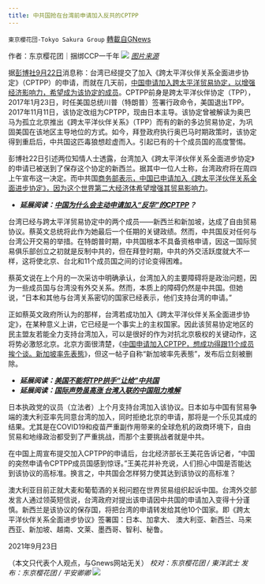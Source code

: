 ```yaml
---
title: 中共国抢在台湾前申请加入反共的CPTPP
---
```

`東京櫻花団-Tokyo Sakura Group` [轉載自GNews](https://gnews.org/zh-hans/1549793/)

作者：东京樱花团｜捆绑CCP一千年
![](https://lh6.googleusercontent.com/fgsD_8VVYkA3NzY8k8GVvx8Jr0y5ycX7wBbqnPq3SNyujbdLoOibCo8LHUCKys5Ik5mPA3Ksd2PhUxSOlPPvYo-5DVpBjNUlRJ4XdDD4n5gJT4hDWfSj771whHZoZ3KhyJ1-eDWQ=s0)
[*图片来源*](https://s.rfi.fr/media/display/3ebaf6d2-17ab-11ec-a07a-005056bf30b7/w:1280/p:16x9/AP21260135144334.webp)

据[彭博社9月22日](https://www.rfi.fr/cn/%E5%9B%BD%E9%99%85/20210922-%E5%8F%B0%E6%B9%BE%E7%94%B3%E8%AF%B7%E5%8A%A0%E5%85%A5cptpp%E6%99%9A%E4%B8%AD%E5%9B%BD%E5%87%A0%E5%A4%A9)消息称：台湾已经提交了加入《跨太平洋伙伴关系全面进步协定》（CPTPP）的申请，而就在几天前，[中国申请加入跨太平洋贸易协定，以增强经济影响力，希望成为该协定的成员](https://www.cnbc.com/2021/09/17/china-applies-to-join-trans-pacific-trade-pact-to-boost-economic-clout.html)。CPTPP前身是跨太平洋伙伴协定（TPP），2017年1月23日，时任美国总统川普（特朗普）签署行政命令，美国退出TPP。2017年11月11日，该协定改组为CPTPP，现由日本主导。该协定曾被解读为奥巴马为孤立北京推出《跨太平洋伙伴关系》（TPP）而有的新的多边贸易协定，为巩固美国在该地区主导地位的方式。如今，拜登政府执行奥巴马时期政策时，该协定得到重启后，中共国这匹毒狼想趁虚而入。引起已有的十个成员国的高度警惕。

彭博社22日引述两位知情人士透露，台湾加入《跨太平洋伙伴关系全面进步协定》的申请已被送到了保存这个协定的新西兰。据其中一位人士称，台湾政府将在周四上午宣布这一决定。而中共国[商务部表示，中国已申请加入《跨太平洋伙伴关系全面进步协定》，因为这个世界第二大经济体希望增强其贸易影响力](https://www.cnbc.com/2021/09/17/china-applies-to-join-trans-pacific-trade-pact-to-boost-economic-clout.html)。

- ***延展阅读：***[***中国为什么会主动申请加入“反华”的CPTPP***](https://www.163.com/dy/article/GK98H0RE05238404.html)***？***


台湾已经与跨太平洋贸易协定中的两个成员——新西兰和新加坡，达成了自由贸易协议。蔡英文总统将此作为她最后一个任期的关键政绩。然而，中共国反对任何与台湾公开交易的举措。在特朗普时期，中共国根本不具备资格申请，因这一国际贸易俱乐部创立之初就是反制中共的，但在拜登时期，中共的外交活跃度就大不一样，这将使北京、台北和11个成员国之间的讨论变得困难。

蔡英文说在上个月的一次采访中明确承认，台湾加入的主要障碍将是政治问题，因为一些成员国与台湾没有外交关系。然而，本质上的障碍仍然是中共国。但她说，“日本和其他与台湾关系密切的国家已经表示，他们支持台湾的申请。”

正如蔡英文政府所认为的那样，台湾若成功加入《跨太平洋伙伴关系全面进步协定》，在某种意义上讲，它已经是一个事实上的主权国家。因此该贸易协定地区的民主盟友若能全力支持台湾加入，可以是很好的作为对抗北京极权的关键动作，这将势必激怒北京。北京方面很清楚，《[中国申请加入CPTPP，想成功得跟11个成员挨个谈。新加坡率先表態](https://www.chinahot.org/military/123723/%E4%B8%AD%E5%9C%8B%E7%94%B3%E8%AB%8B%E5%8A%A0%E5%85%A5CPTPP%EF%BC%8C%E6%83%B3%E6%88%90%E5%8A%9F%E5%BE%97%E8%B7%9F11%E5%80%8B%E6%88%90%E5%93%A1%E6%8C%A8%E5%80%8B%E8%AB%87%EF%BC%8C%E6%96%B0%E5%8A%A0%E5%9D%A1%E7%8E%87%E5%85%88%E8%A1%A8%E6%85%8B.html)》，但这一帖子自称“新加坡率先表態”，发布后立刻被删除。

- ***延展阅读：***[***美国不能将TPP拱手“让给”中共国***](https://cn.nytimes.com/opinion/20210922/china-biden-australia-tpp/)
- ***延展阅读：***[***国际声势虽高涨 台湾入联的中国阻力难解***](https://www.voachinese.com/a/amid-growing-international-support-Taipei-s-bid-to-rejoin-UN-faces-20210922/6240830.html)


日本执政党的议员（立法者）上个月支持台湾加入该协议。日本如与中国有贸易争端的澳大利亚率先同意台湾的加入，同时拒绝北京的申请，那将是一个乐见其成的结果。尤其是在COVID19和疫苗严重副作用带来的全球危机的政商环境下，自由贸易和地缘政治都受到了严重挑战，而那个主要挑战者就是中共。

在中国上周宣布提交加入CPTPP的申请后，台北经济部长王美花告诉记者，“中国的突然申请令CPTPP成员国感到惊讶。”王美花并补充说，人们担心中国是否能达到该协议的高标准。换言之，中共国会怎样努力使其达到该协议的高标准？

澳大利亚目前正就大麦和葡萄酒的关税问题在世界贸易组织起诉中国。台湾外交部发言人通过领英短信说，台湾政府对提出该申请因中共国的申请加入变得十分谨慎。新西兰是该协议的保存国，将把台湾的申请转发给其他10个国家。即《跨太平洋伙伴关系全面进步协议》签署国：日本、加拿大、 澳大利亚、新西兰、马来西亚、新加坡、越南、文莱、墨西哥、智利、秘鲁。

2021年9月23日

（本文只代表个人观点，与Gnews网站无关）
*校对：东京樱花团 / 東洋武士*
*发布：东京樱花团 / 平安卿卿*
![](https://assets.gnews.org/wp-content/uploads/2021/09/image0-1-18.jpg)
